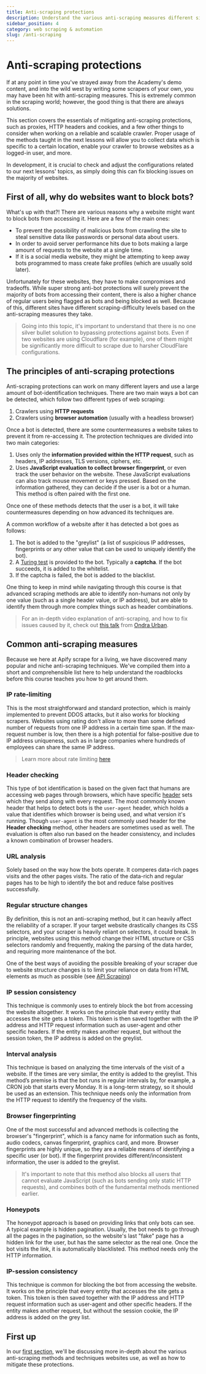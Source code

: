 ```yaml
---
title: Anti-scraping protections
description: Understand the various anti-scraping measures different sites use to prevent bots from accessing them, and how to appear more human to fix these issues.
sidebar_position: 4
category: web scraping & automation
slug: /anti-scraping
---
```


# [](#anti-scraping-protections) Anti-scraping protections

If at any point in time you've strayed away from the Academy's demo content, and into the wild west by writing some scrapers of your own, you may have been hit with anti-scraping measures. This is extremely common in the scraping world; however, the good thing is that there are always solutions.

This section covers the essentials of mitigating anti-scraping protections, such as proxies, HTTP headers and cookies, and a few other things to consider when working on a reliable and scalable crawler. Proper usage of the methods taught in the next lessons will allow you to collect data which is specific to a certain location, enable your crawler to browse websites as a logged-in user, and more.

In development, it is crucial to check and adjust the configurations related to our next lessons' topics, as simply doing this can fix blocking issues on the majority of websites.

## [](#why-block-bots) First of all, why do websites want to block bots?

What's up with that?! There are various reasons why a website might want to block bots from accessing it. Here are a few of the main ones:

- To prevent the possibility of malicious bots from crawling the site to steal sensitive data like passwords or personal data about users.
- In order to avoid server performance hits due to bots making a large amount of requests to the website at a single time.
- If it is a social media website, they might be attempting to keep away bots programmed to mass create fake profiles (which are usually sold later).

Unfortunately for these websites, they have to make compromises and tradeoffs. While super strong anti-bot protections will surely prevent the majority of bots from accessing their content, there is also a higher chance of regular users being flagged as bots and being blocked as well. Because of this, different sites have different scraping-difficulty levels based on the anti-scraping measures they take.

> Going into this topic, it's important to understand that there is no one silver bullet solution to bypassing protections against bots. Even if two websites are using Cloudflare (for example), one of them might be significantly more difficult to scrape due to harsher CloudFlare configurations.

## [](#the-principles) The principles of anti-scraping protections

Anti-scraping protections can work on many different layers and use a large amount of bot-identification techniques. There are two main ways a bot can be detected, which follow two different types of web scraping:

1. Crawlers using **HTTP requests**
2. Crawlers using **browser automation** (usually with a headless browser)

Once a bot is detected, there are some countermeasures a website takes to prevent it from re-accessing it. The protection techniques are divided into two main categories:

1. Uses only the **information provided within the HTTP request**, such as headers, IP addresses, TLS versions, ciphers, etc.
2. Uses **JavaScript evaluation to collect browser fingerprint**, or even track the user behavior on the website. These JavaScript evaluations can also track mouse movement or keys pressed. Based on the information gathered, they can decide if the user is a bot or a human. This method is often paired with the first one.

Once one of these methods detects that the user is a bot, it will take countermeasures depending on how advanced its techniques are.

A common workflow of a website after it has detected a bot goes as follows:

1. The bot is added to the "greylist" (a list of suspicious IP addresses, fingerprints or any other value that can be used to uniquely identify the bot).
2. A [Turing test](https://en.wikipedia.org/wiki/Turing_test) is provided to the bot. Typically a **captcha**. If the bot succeeds, it is added to the whitelist.
3. If the captcha is failed, the bot is added to the blacklist.

One thing to keep in mind while navigating through this course is that advanced scraping methods are able to identify non-humans not only by one value (such as a single header value, or IP address), but are able to identify them through more complex things such as header combinations.

> For an in-depth video explanation of anti-scraping, and how to fix issues caused by it, check out [this talk](https://www.youtube.com/watch?v=aXil0K-M-Vs) from [Ondra Urban](https://github.com/mnmkng).

## [](#common-measures) Common anti-scraping measures

Because we here at Apify scrape for a living, we have discovered many popular and niche anti-scraping techniques. We've compiled them into a short and comprehensible list here to help understand the roadblocks before this course teaches you how to get around them.

### IP rate-limiting

This is the most straightforward and standard protection, which is mainly implemented to prevent DDOS attacks, but it also works for blocking scrapers. Websites using rating don't allow to more than some defined number of requests from one IP address in a certain time span. If the max-request number is low, then there is a high potential for false-positive due to IP address uniqueness, such as in large companies where hundreds of employees can share the same IP address.

> Learn more about rate limiting [here](./techniques/rate_limiting.md)

### Header checking

This type of bot identification is based on the given fact that humans are accessing web pages through browsers, which have specific [header](../concepts/http_headers.md) sets which they send along with every request. The most commonly known header that helps to detect bots is the `user-agent` header, which holds a value that identifies which browser is being used, and what version it's running. Though `user-agent` is the most commonly used header for the **Header checking** method, other headers are sometimes used as well. The evaluation is often also run based on the header consistency, and includes a known combination of browser headers.

### URL analysis

Solely based on the way how the bots operate. It comperes data-rich pages visits and the other pages visits. The ratio of the data-rich and regular pages has to be high to identify the bot and reduce false positives successfully.

### Regular structure changes

By definition, this is not an anti-scraping method, but it can heavily affect the reliability of a scraper. If your target website drastically changes its CSS selectors, and your scraper is heavily reliant on selectors, it could break. In principle, websites using this method change their HTML structure or CSS selectors randomly and frequently, making the parsing of the data harder, and requiring more maintenance of the bot.

One of the best ways of avoiding the possible breaking of your scraper due to website structure changes is to limit your reliance on data from HTML elements as much as possible (see [API Scraping](../api_scraping/index.md))

### IP session consistency

This technique is commonly uses to entirely block the bot from accessing the website altogether. It works on the principle that every entity that accesses the site gets a token. This token is then saved together with the IP address and HTTP request information such as user-agent and other specific headers. If the entity makes another request, but without the session token, the IP address is added on the greylist.

### Interval analysis

This technique is based on analyzing the time intervals of the visit of a website. If the times are very similar, the entity is added to the greylist. This method’s premise is that the bot runs in regular intervals by, for example, a CRON job that starts every Monday. It is a long-term strategy, so it should be used as an extension. This technique needs only the information from the HTTP request to identify the frequency of the visits.

### Browser fingerprinting

One of the most successful and advanced methods is collecting the browser's "fingerprint", which is a fancy name for information such as fonts, audio codecs, canvas fingerprint, graphics card, and more. Browser fingerprints are highly unique, so they are a reliable means of identifying a specific user (or bot). If the fingerprint provides different/inconsistent information, the user is added to the greylist.

> It's important to note that this method also blocks all users that cannot evaluate JavaScript (such as bots sending only static HTTP requests), and combines both of the fundamental methods mentioned earlier.

### Honeypots

The honeypot approach is based on providing links that only bots can see. A typical example is hidden pagination. Usually, the bot needs to go through all the pages in the pagination, so the website's last "fake" page has a hidden link for the user, but has the same selector as the real one. Once the bot visits the link, it is automatically blacklisted. This method needs only the HTTP information.

### IP-session consistency

This technique is common for blocking the bot from accessing the website. It works on the principle that every entity that accesses the site gets a token. This token is then saved together with the IP address and HTTP request information such as user-agent and other specific headers. If the entity makes another request, but without the session cookie, the IP address is added on the grey list.

## [](#first) First up

In our [first section](./techniques/index.md), we'll be discussing more in-depth about the various anti-scraping methods and techniques websites use, as well as how to mitigate these protections.
